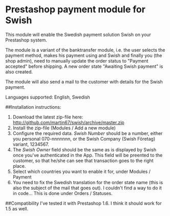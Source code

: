 # Prestashop payment module for Swish

This module will enable the Swedish payment solution Swish on your Prestashop system.

The module is a variant of the banktransfer module, i.e. the user selects the payment method, makes his payment using and Swish and finally you (the shop admin), need to manually update the order status to "Payment accepted" before shipping. A new order state "Awaiting Swish payment" is also created.

The module will also send a mail to the customer with details for the Swish payment.

Languages supported: English, Swedish


##Installation instructions:

1. Download the latest zip-file here: http://github.com/martin67/swish/archive/master.zip
2. Install the zip-file (Modules / Add a new module)
3. Configure the required data. *Swish Number* should be a number, either you personal 070-nnnnnnn, or the Swish Company (Swish Företag) variant, 1234567.
4. The *Swish Owner* field should be the same as is displayed by Swish once you've authenticated in the App. This field will be preented to the customer, so that he/she can see that transaction goes to the right place.
5. Select which countries you want to enable it for, under Modules / Payment
6. You need to fix the Swedish translation for the order state name (this is also the subject of the mail that goes out). I couldn't find a way to do it in code... This is done under Orders / Statuses.

##Compatibility
I've tested it with Prestashop 1.6. I think it should work for 1.5 as well.

